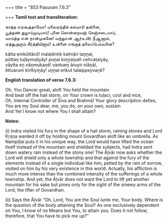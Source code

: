 +++
title = "853 Pasuram 7.6.3"

+++
**Tamil text and transliteration:**

காத்த எம்கூத்தாவோ! மலைஏந்திக் கல்மாரி தன்னை,  
பூத்தண் துழாய்முடியாய்! புனை கொன்றையஞ் செஞ்சடையாய்,  
வாய்த்த என் நான்முகனே! வந்துஎன் ஆர்உயிர் நீஆனால்,  
ஏத்துஅரும் கீர்த்தியினாய்! உன்னை எங்குத் தலைப்பெய்வனே?

kātta emkūttāvō! malaiēntik kalmāri taṉṉai,  
pūttaṇ tuḻāymuṭiyāy! puṉai koṉṟaiyañ ceñcaṭaiyāy,  
vāytta eṉ nāṉmukaṉē! vantueṉ āruyir nīāṉāl,  
ēttuarum kīrttiyiṉāy! uṉṉai eṅkut talaippeyvaṉē?

**English translation of verse 7.6.3:**

Oh, You Dancer great, aloft You held the mountain  
And beat off the hail storm, on Your crown is tuḷaci, cool and nice,  
Oh, Internal Controller of Śiva and Brahmā! Your glory description defies,  
You are my Soul dear, me, you do, on your own, sustain  
And Yet I know not where You I shall attain?

**Notes:**

\(i\) Indra visited his fury in the shape of a hail storm, raining stones and Lord Kṛṣṇa warded it off by holding mount Govardhan aloft like an umbrella. As Nampiḷḷai puts it in his unique way, the Lord would have lifted the ocean itself instead of the mountain and shielded the subjects, had Indra sent down watery rain instead of the stony one! The Āḻvār now asks whether the Lord will shield only a whole township and that against the fury of the elements instead of a single individual like him, pelted by the rain of sorrow, visited on him by his very existence in this world. Actually, his affliction is much more intense than the combined intensity of the sufferings of a whole township. And yet, the Āḻvār does not want the Lord to lift yet another mountain for his sake but pines only for the sight of the sinewy arms of the Lord, the lifter of Govardhan.

\(ii\) Says the Āḻvār “Oh, Lord, You are the Soul iunto me, Your body. Where is the question of the body attaining the Soul? As one exclusively dependent on You, I know of no Means but You, to attain you. Does it not follow, therefore, that You have to pick me up?”


